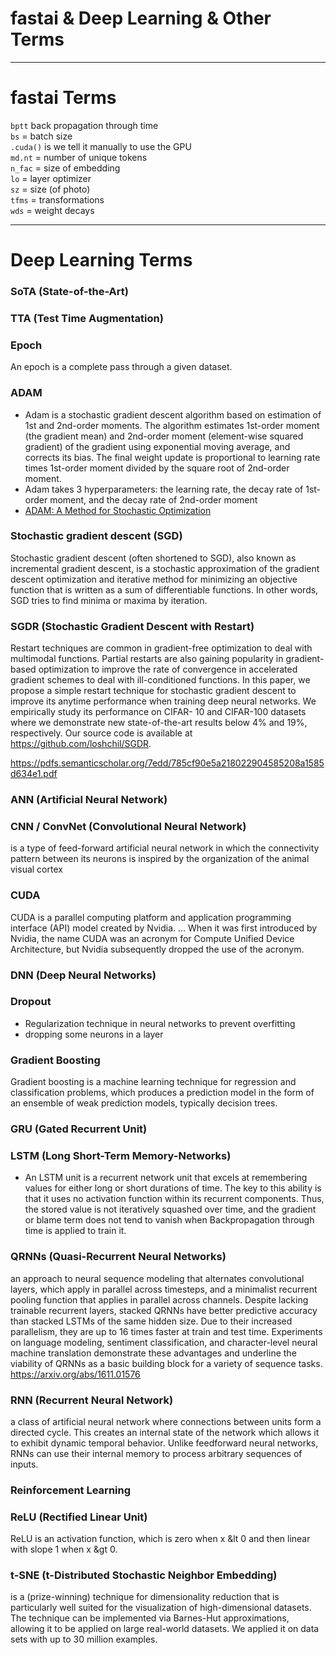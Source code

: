 # fastai & Deep Learning & Other Terms

---
# fastai Terms
`bptt` back propagation through time  
`bs` = batch size  
`.cuda()` is we tell it manually to use the GPU  
`md.nt` = number of unique tokens  
`n_fac` = size of embedding  
`lo` = layer optimizer  
`sz` = size (of photo)  
`tfms` = transformations  
`wds` = weight decays  

---
# Deep Learning Terms

### SoTA (State-of-the-Art)

### TTA (Test Time Augmentation)

### Epoch
An epoch is a complete pass through a given dataset.

### ADAM
- Adam is a stochastic gradient descent algorithm based on estimation of 1st and 2nd-order moments. The algorithm estimates 1st-order moment (the gradient mean) and 2nd-order moment (element-wise squared gradient) of the gradient using exponential moving average, and corrects its bias. The final weight update is proportional to learning rate times 1st-order moment divided by the square root of 2nd-order moment.
- Adam takes 3 hyperparameters: the learning rate, the decay rate of 1st-order moment, and the decay rate of 2nd-order moment
- [ADAM: A Method for Stochastic Optimization](https://theberkeleyview.wordpress.com/2015/11/19/berkeleyview-for-adam-a-method-for-stochastic-optimization/)

### Stochastic gradient descent (SGD)
Stochastic gradient descent (often shortened to SGD), also known as incremental gradient descent, is a stochastic approximation of the gradient descent optimization and iterative method for minimizing an objective function that is written as a sum of differentiable functions. In other words, SGD tries to find minima or maxima by iteration.


### SGDR (Stochastic Gradient Descent with Restart)
Restart techniques are common in gradient-free optimization to deal with multimodal
functions. Partial restarts are also gaining popularity in gradient-based optimization
to improve the rate of convergence in accelerated gradient schemes to
deal with ill-conditioned functions. In this paper, we propose a simple restart technique
for stochastic gradient descent to improve its anytime performance when
training deep neural networks. We empirically study its performance on CIFAR-
10 and CIFAR-100 datasets where we demonstrate new state-of-the-art results
below 4% and 19%, respectively. Our source code is available at
https://github.com/loshchil/SGDR.

https://pdfs.semanticscholar.org/7edd/785cf90e5a218022904585208a1585d634e1.pdf


### ANN  (Artificial Neural Network)

### CNN / ConvNet (Convolutional Neural Network)
is a type of feed-forward artificial neural network in which the connectivity pattern between its neurons is inspired by the organization of the animal visual cortex

### CUDA
CUDA is a parallel computing platform and application programming interface (API) model created by Nvidia. ... When it was first introduced by Nvidia, the name CUDA was an acronym for Compute Unified Device Architecture, but Nvidia subsequently dropped the use of the acronym.

### DNN (Deep Neural Networks)

### Dropout
* Regularization technique in neural networks to prevent overfitting
* dropping some neurons in a layer


### Gradient Boosting
Gradient boosting is a machine learning technique for regression and classification problems, which produces a prediction model in the form of an ensemble of weak prediction models, typically decision trees.


### GRU (Gated Recurrent Unit)

### LSTM  (Long Short-Term Memory-Networks)
* An LSTM unit is a recurrent network unit that excels at remembering values for either long or short durations of time. The key to this ability is that it uses no activation function within its recurrent components. Thus, the stored value is not iteratively squashed over time, and the gradient or blame term does not tend to vanish when Backpropagation through time is applied to train it.


### QRNNs (Quasi-Recurrent Neural Networks) 
an approach to neural sequence modeling that alternates convolutional layers, which apply in parallel across timesteps, and a minimalist recurrent pooling function that applies in parallel across channels. Despite lacking trainable recurrent layers, stacked QRNNs have better predictive accuracy than stacked LSTMs of the same hidden size. Due to their increased parallelism, they are up to 16 times faster at train and test time. Experiments on language modeling, sentiment classification, and character-level neural machine translation demonstrate these advantages and underline the viability of QRNNs as a basic building block for a variety of sequence tasks.
https://arxiv.org/abs/1611.01576  


### RNN  (Recurrent Neural Network)
a class of artificial neural network where connections between units form a directed cycle. This creates an internal state of the network which allows it to exhibit dynamic temporal behavior. Unlike feedforward neural networks, RNNs can use their internal memory to process arbitrary sequences of inputs. 



### Reinforcement Learning


### ReLU (Rectified Linear Unit)
ReLU is an activation function, which is zero when x &lt 0 and then linear with slope 1 when x &gt 0. 


### t-SNE (t-Distributed Stochastic Neighbor Embedding)
is a (prize-winning) technique for dimensionality reduction that is particularly well suited for the visualization of high-dimensional datasets. The technique can be implemented via Barnes-Hut approximations, allowing it to be applied on large real-world datasets. We applied it on data sets with up to 30 million examples. 

